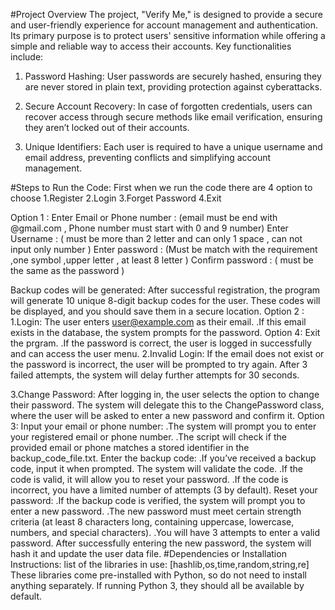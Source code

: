 #Project Overview 
The project, "Verify Me," is designed to provide a secure and user-friendly experience for account management and authentication. Its primary purpose is to protect users' sensitive information while offering a simple and reliable way to access their accounts. Key functionalities include:

1. Password Hashing: User passwords are securely hashed, ensuring they are never stored in plain text, providing protection against cyberattacks.

2. Secure Account Recovery: In case of forgotten credentials, users can recover access through secure methods like email verification, ensuring they aren’t locked out of their accounts.

3. Unique Identifiers: Each user is required to have a unique username and email address, preventing conflicts and simplifying account management.

#Steps to Run the Code:
First when we run the code there are 4 option to choose 
1.Register
2.Login
3.Forget Password
4.Exit

Option 1 :
Enter Email or Phone number : (email must be end with @gmail.com , Phone number must start with 0 and 9 number)
Enter Username : ( must be more than 2 letter and can only 1 space , can not input only number )
Enter password : (Must be match with the requirement ,one symbol ,upper letter , at least 8 letter )
Confirm password : ( must be the same as the password )

Backup codes will be generated: After successful registration, the program will generate 10 unique 8-digit backup codes for the user.
These codes will be displayed, and you should save them in a secure location.
Option 2 : 
 1.Login:
  	The user enters user@example.com as their email.
    .If this email exists in the database, the system prompts for the password.
Option 4: Exit the prgram.
    .If the password is correct, the user is logged in successfully and can access the user menu.
 2.Invalid Login:
    If the email does not exist or the password is incorrect, the user will be prompted to try again. After 3 failed attempts, the system will delay further attempts for 30 seconds.

 3.Change Password:
   After logging in, the user selects the option to change their password. The system will delegate this to the ChangePassword class, where the user will be asked to enter a new password and confirm it.
Option 3:
  Input your email or phone number:
    .The system will prompt you to enter your registered email or phone number.
    .The script will check if the provided email or phone matches a stored identifier in the backup_code_file.txt.
  Enter the backup code:
    .If you’ve received a backup code, input it when prompted. The system will validate the code.
    .If the code is valid, it will allow you to reset your password.
    .If the code is incorrect, you have a limited number of attempts (3 by default).
  Reset your password:
    .If the backup code is verified, the system will prompt you to enter a new password.
    .The new password must meet certain strength criteria (at least 8 characters long, containing uppercase, lowercase, numbers, and special characters).
    .You will have 3 attempts to enter a valid password.
  After successfully entering the new password, the system will hash it and update the user data file.
  #Dependencies or Installation Instructions:
    list of the libraries in use: [hashlib,os,time,random,string,re]
  	These libraries come pre-installed with Python, so do not need to install anything separately. If running Python 3, they should all be available by default.
   
      
